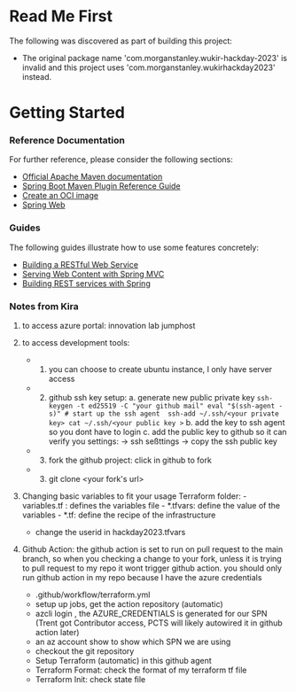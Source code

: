 # Read Me First
The following was discovered as part of building this project:

* The original package name 'com.morganstanley.wukir-hackday-2023' is invalid and this project uses 'com.morganstanley.wukirhackday2023' instead.

# Getting Started

### Reference Documentation
For further reference, please consider the following sections:

* [Official Apache Maven documentation](https://maven.apache.org/guides/index.html)
* [Spring Boot Maven Plugin Reference Guide](https://docs.spring.io/spring-boot/docs/3.0.1/maven-plugin/reference/html/)
* [Create an OCI image](https://docs.spring.io/spring-boot/docs/3.0.1/maven-plugin/reference/html/#build-image)
* [Spring Web](https://docs.spring.io/spring-boot/docs/3.0.1/reference/htmlsingle/#web)

### Guides
The following guides illustrate how to use some features concretely:

* [Building a RESTful Web Service](https://spring.io/guides/gs/rest-service/)
* [Serving Web Content with Spring MVC](https://spring.io/guides/gs/serving-web-content/)
* [Building REST services with Spring](https://spring.io/guides/tutorials/rest/)


### Notes from Kira
1. to access azure portal: innovation lab jumphost
2. to access development tools: 
      - 1. you can choose to create ubuntu instance, I only have server access
      - 2. github ssh key setup:
                a. generate new public private key
                ```
                    ssh-keygen -t ed25519 -C "your github mail"
                    eval "$(ssh-agent -s)" # start up the ssh agent 
                    ssh-add ~/.ssh/<your private key>
                    cat ~/.ssh/<your public key >
                ```
                b. add the key to ssh agent so you dont have to login 
                c. add the public key to github so it can verify you 
                settings:
                    -> ssh seßttings
                    -> copy the ssh public key 
      - 3. fork the github project: click in github to fork 
      - 3. git clone <your fork's url>
3. Changing basic variables to fit your usage
    Terraform folder:
        - variables.tf : defines the variables file 
        - *.tfvars: define the value of the variables
        - *.tf: define the recipe of the infrastructure 
        
    - change the userid in hackday2023.tfvars

4. Github Action:
the github action is set to run on pull request to the main branch, so when you checking a change to your fork, unless it is trying to pull request to my repo it wont trigger github action. you should only run github action in my repo because I have the azure credentials

    - .github/workflow/terraform.yml
    - setup up jobs, get the action repository (automatic)
    - azcli login , the AZURE_CREDENTIALS is generated for our SPN (Trent got Contributor access, PCTS will likely autowired it in github action later)
    - an az account show to show which SPN we are using 
    - checkout the git repository 
    - Setup Terraform (automatic) in this github agent
    - Terraform Format: check the format of my terraform tf file 
    - Terraform Init: check state file 

